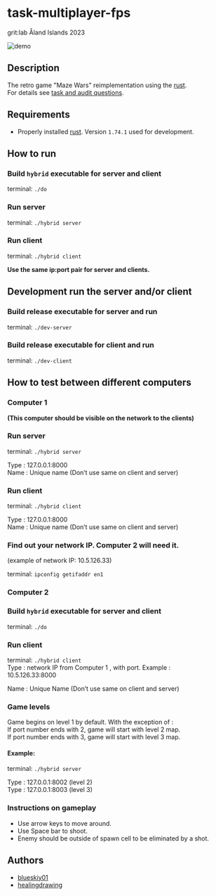 # task-multiplayer-fps
grit:lab Åland Islands 2023  

![demo](demo.png)  

## Description
The retro game "Maze Wars" reimplementation using the [rust](https://www.rust-lang.org).  
For details see [task and audit questions](https://github.com/01-edu/public/tree/master/subjects/multiplayer-fps).  


## Requirements
- Properly installed [rust](https://www.rust-lang.org). Version `1.74.1` used for development.  


## How to run

### Build `hybrid` executable for server and client
terminal: `./do`  

### Run server
terminal: `./hybrid server`  

### Run client
terminal: `./hybrid client`  

**Use the same ip:port pair for server and clients.**  

## Development run the server and/or client

### Build release executable for server and run
terminal: `./dev-server`  

### Build release executable for client and run
terminal: `./dev-client`  

## How to test between different computers
### Computer 1
**(This computer should be visible on the network to the clients)**

### Run server
terminal: `./hybrid server`  

Type :  127.0.0.1:8000  
Name : Unique name (Don’t use same on client and server)  

### Run client
terminal: `./hybrid client`  

Type :  127.0.0.1:8000  
Name : Unique name (Don’t use same on client and server)  

### Find out your network IP. Computer 2 will need it.  
(example of network IP: 10.5.126.33)  

terminal: `ipconfig getifaddr en1`  

### Computer 2
### Build `hybrid` executable for server and client
terminal: `./do`  

### Run client  
terminal: `./hybrid client`  
Type : network IP from Computer 1 , with port. Example :  
10.5.126.33:8000  

Name : Unique Name (Don’t use same on client and server)  

### Game levels 
Game begins on level 1 by default. With the exception of :  
If port number ends with 2, game will start with level 2 map.  
If port number ends with 3, game will start with level 3 map.   
#### Example:
terminal: `./hybrid server`  

Type :  127.0.0.1:8002 (level 2)   
Type :  127.0.0.1:8003 (level 3)  

### Instructions on gameplay 
- Use arrow keys to move around.
- Use Space bar to shoot.
- Enemy should be outside of spawn cell to be eliminated by a shot.

## Authors
- [blueskiy01](https://github.com/blueskiy01)  
- [healingdrawing](https://healingdrawing.github.io/)  
